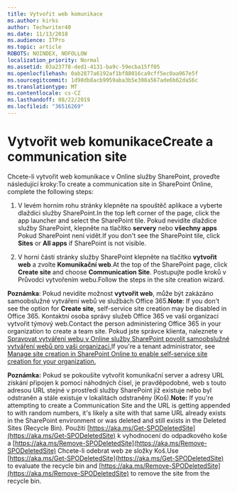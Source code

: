 ```yaml
---
title: Vytvořit web komunikace
ms.author: kirks
author: Techwriter40
ms.date: 11/13/2018
ms.audience: ITPro
ms.topic: article
ROBOTS: NOINDEX, NOFOLLOW
localization_priority: Normal
ms.assetid: 03a23778-ded1-4131-ba9c-59ecba15ff05
ms.openlocfilehash: 0ab2877a6192af1bf88016ca9cff5ec0aa967e5f
ms.sourcegitcommit: 1d98db8acb9959aba3b5e308a567ade6b62da56c
ms.translationtype: MT
ms.contentlocale: cs-CZ
ms.lasthandoff: 08/22/2019
ms.locfileid: "36516269"
---
```

# <a name="create-a-communication-site"></a><span data-ttu-id="dcb2a-102">Vytvořit web komunikace</span><span class="sxs-lookup"><span data-stu-id="dcb2a-102">Create a communication site</span></span>

<span data-ttu-id="dcb2a-103">Chcete-li vytvořit web komunikace v Online služby SharePoint, proveďte následující kroky:</span><span class="sxs-lookup"><span data-stu-id="dcb2a-103">To create a communication site in SharePoint Online, complete the following steps:</span></span> 
  
1. <span data-ttu-id="dcb2a-104">V levém horním rohu stránky klepněte na spouštěč aplikace a vyberte dlaždici služby SharePoint.</span><span class="sxs-lookup"><span data-stu-id="dcb2a-104">In the top left corner of the page, click the app launcher and select the SharePoint tile.</span></span> <span data-ttu-id="dcb2a-105">Pokud nevidíte dlaždice služby SharePoint, klepněte na tlačítko **servery** nebo **všechny apps** Pokud SharePoint není vidět.</span><span class="sxs-lookup"><span data-stu-id="dcb2a-105">If you don't see the SharePoint tile, click **Sites** or **All apps** if SharePoint is not visible.</span></span> 
    
2. <span data-ttu-id="dcb2a-106">V horní části stránky služby SharePoint klepněte na tlačítko **vytvořit web** a zvolte **Komunikační web**.</span><span class="sxs-lookup"><span data-stu-id="dcb2a-106">At the top of the SharePoint page, click **Create site** and choose **Communication Site**.</span></span> <span data-ttu-id="dcb2a-107">Postupujte podle kroků v Průvodci vytvořením webu.</span><span class="sxs-lookup"><span data-stu-id="dcb2a-107">Follow the steps in the site creation wizard.</span></span> 
    
 <span data-ttu-id="dcb2a-108">**Poznámka**: Pokud nevidíte možnost **vytvořit web**, může být zakázáno samoobslužné vytváření webů ve službách Office 365.</span><span class="sxs-lookup"><span data-stu-id="dcb2a-108">**Note**: If you don't see the option for **Create site**, self-service site creation may be disabled in Office 365.</span></span> <span data-ttu-id="dcb2a-109">Kontaktní osoba správy služeb Office 365 ve vaší organizaci vytvořit týmový web.</span><span class="sxs-lookup"><span data-stu-id="dcb2a-109">Contact the person administering Office 365 in your organization to create a team site.</span></span> <span data-ttu-id="dcb2a-110">Pokud jste správce klienta, naleznete v [Spravovat vytváření webu v Online služby SharePoint povolit samoobslužné vytváření webů pro vaši organizaci.](https://go.microsoft.com/fwlink/?linkid=2018780)</span><span class="sxs-lookup"><span data-stu-id="dcb2a-110">If you're a tenant administrator, see [Manage site creation in SharePoint Online to enable self-service site creation for your organization.](https://go.microsoft.com/fwlink/?linkid=2018780)</span></span>
  
 <span data-ttu-id="dcb2a-111">**Poznámka:** Pokud se pokoušíte vytvořit komunikační server a adresy URL získání připojen k pomocí náhodných čísel, je pravděpodobné, web s touto adresou URL stejné v prostředí služby SharePoint již existuje nebo byl odstraněn a stále existuje v lokalitách odstraněny (Koš).</span><span class="sxs-lookup"><span data-stu-id="dcb2a-111">**Note:** If you're attempting to create a Communication Site and the URL is getting appended to with random numbers, it's likely a site with that same URL already exists in the SharePoint environment or was deleted and still exists in the Deleted Sites (Recycle Bin).</span></span> <span data-ttu-id="dcb2a-112">Použití [https://aka.ms/Get-SPODeletedSite](https://aka.ms/Get-SPODeletedSite) k vyhodnocení do odpadkového koše a [https://aka.ms/Remove-SPODeletedSite](https://aka.ms/Remove-SPODeletedSite) Chcete-li odebrat web ze složky Koš.</span><span class="sxs-lookup"><span data-stu-id="dcb2a-112">Use [https://aka.ms/Get-SPODeletedSite](https://aka.ms/Get-SPODeletedSite) to evaluate the recycle bin and [https://aka.ms/Remove-SPODeletedSite](https://aka.ms/Remove-SPODeletedSite) to remove the site from the recycle bin.</span></span> 
  

